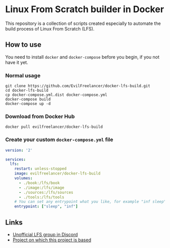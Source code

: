 # Linux From Scratch builder in Docker

This repository is a collection of scripts created especially to
automate the build process of Linux From Scratch (LFS).

## How to use

You need to install `docker` and `docker-compose` before you begin,
if you not have it yet.

### Normal usage

    git clone https://github.com/EvilFreelancer/docker-lfs-build.git
    cd docker-lfs-build
    cp docker-compose.yml.dist docker-compose.yml
    docker-compose build
    docker-compose up -d

### Download from Docker Hub

    docker pull evilfreelancer/docker-lfs-build

### Create your custom `docker-compose.yml` file

```yml
version: '2'

services:
  lfs:
    restart: unless-stopped
    image: evilfreelancer/docker-lfs-build
    volumes:
      - ./book:/lfs/book
      - ./image:/lfs/image
      - ./sources:/lfs/sources
      - ./tools:/lfs/tools
    # You can set any entrypoint what you like, for example "inf sleep"
    entrypoint: ["sleep", "inf"]
```

## Links

* [Unofficial LFS group in Discord](https://discord.gg/NUSW8yF)
* [Project on which this project is based](https://github.com/reinterpretcat/lfs)
